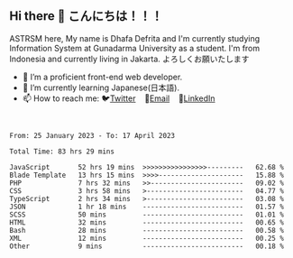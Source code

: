 ## Hi there 👋 こんにちは！！！
ASTRSM here, My name is Dhafa Defrita and I'm currently studying Information System at Gunadarma University as a student. I'm from Indonesia and currently living in Jakarta. よろしくお願いたします

- 🔭 I’m a proficient front-end web developer.
- 🌱 I’m currently learning Japanese(日本語).
- 📫 How to reach me: 🐦[Twitter](https://twitter.com/0_astrsm)&nbsp;&nbsp;&nbsp;&nbsp;📧[Email](ddefrito84@gmail.com)&nbsp;&nbsp;&nbsp;&nbsp;💼[LinkedIn](https://www.linkedin.com/in/dhafa-defrita-rama-yudistira-9357a9229/)
<br>
<!-- <p align="left">
<a href="https://github.com/ASTRSM">
  <img height="180em" src="https://github-readme-stats-eight-theta.vercel.app/api?username=ASTRSM&show_icons=true&theme=dracula&include_all_commits=true&count_private=true"/>
  <img height="180em" src="https://github-readme-stats-eight-theta.vercel.app/api/top-langs/?username=ASTRSM&layout=compact&langs_count=8&theme=dracula"/>
</a>
</p> -->

<!--START_SECTION:waka-->

```text
From: 25 January 2023 - To: 17 April 2023

Total Time: 83 hrs 29 mins

JavaScript       52 hrs 19 mins  >>>>>>>>>>>>>>>>---------   62.68 %
Blade Template   13 hrs 15 mins  >>>>---------------------   15.88 %
PHP              7 hrs 32 mins   >>-----------------------   09.02 %
CSS              3 hrs 58 mins   >------------------------   04.77 %
TypeScript       2 hrs 34 mins   >------------------------   03.08 %
JSON             1 hr 18 mins    -------------------------   01.57 %
SCSS             50 mins         -------------------------   01.01 %
HTML             32 mins         -------------------------   00.65 %
Bash             28 mins         -------------------------   00.58 %
XML              12 mins         -------------------------   00.25 %
Other            9 mins          -------------------------   00.18 %
```

<!--END_SECTION:waka-->
